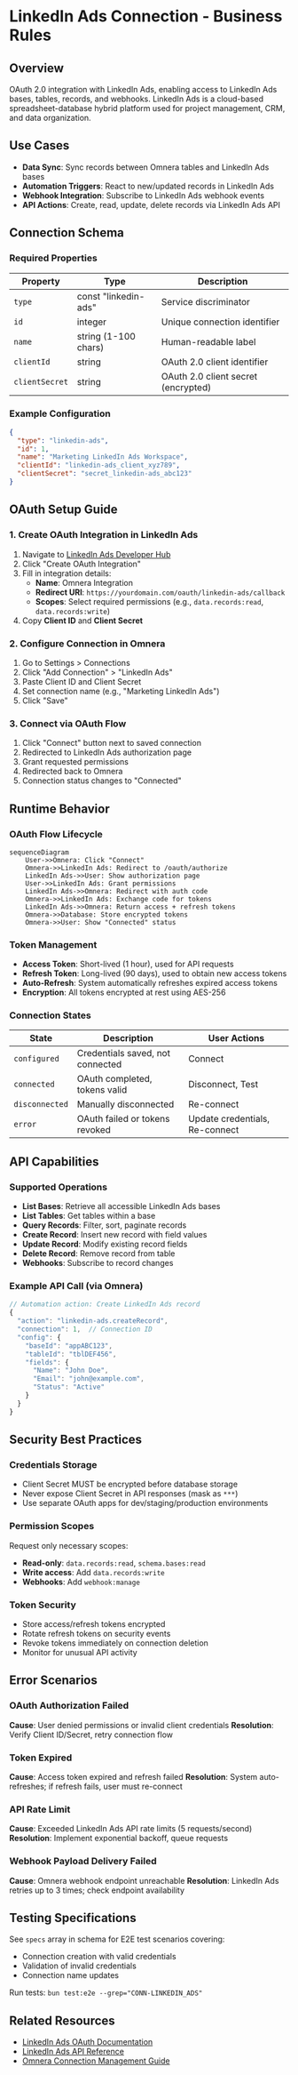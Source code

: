 # LinkedIn Ads Connection - Business Rules

## Overview

OAuth 2.0 integration with LinkedIn Ads, enabling access to LinkedIn Ads bases, tables, records, and webhooks. LinkedIn Ads is a cloud-based spreadsheet-database hybrid platform used for project management, CRM, and data organization.

## Use Cases

- **Data Sync**: Sync records between Omnera tables and LinkedIn Ads bases
- **Automation Triggers**: React to new/updated records in LinkedIn Ads
- **Webhook Integration**: Subscribe to LinkedIn Ads webhook events
- **API Actions**: Create, read, update, delete records via LinkedIn Ads API

## Connection Schema

### Required Properties

| Property       | Type                 | Description                         |
| -------------- | -------------------- | ----------------------------------- |
| `type`         | const "linkedin-ads" | Service discriminator               |
| `id`           | integer              | Unique connection identifier        |
| `name`         | string (1-100 chars) | Human-readable label                |
| `clientId`     | string               | OAuth 2.0 client identifier         |
| `clientSecret` | string               | OAuth 2.0 client secret (encrypted) |

### Example Configuration

```json
{
  "type": "linkedin-ads",
  "id": 1,
  "name": "Marketing LinkedIn Ads Workspace",
  "clientId": "linkedin-ads_client_xyz789",
  "clientSecret": "secret_linkedin-ads_abc123"
}
```

## OAuth Setup Guide

### 1. Create OAuth Integration in LinkedIn Ads

1. Navigate to [LinkedIn Ads Developer Hub](https://linkedin-ads.com/developers)
2. Click "Create OAuth Integration"
3. Fill in integration details:
   - **Name**: Omnera Integration
   - **Redirect URI**: `https://yourdomain.com/oauth/linkedin-ads/callback`
   - **Scopes**: Select required permissions (e.g., `data.records:read`, `data.records:write`)
4. Copy **Client ID** and **Client Secret**

### 2. Configure Connection in Omnera

1. Go to Settings > Connections
2. Click "Add Connection" > "LinkedIn Ads"
3. Paste Client ID and Client Secret
4. Set connection name (e.g., "Marketing LinkedIn Ads")
5. Click "Save"

### 3. Connect via OAuth Flow

1. Click "Connect" button next to saved connection
2. Redirected to LinkedIn Ads authorization page
3. Grant requested permissions
4. Redirected back to Omnera
5. Connection status changes to "Connected"

## Runtime Behavior

### OAuth Flow Lifecycle

```mermaid
sequenceDiagram
    User->>Omnera: Click "Connect"
    Omnera->>LinkedIn Ads: Redirect to /oauth/authorize
    LinkedIn Ads->>User: Show authorization page
    User->>LinkedIn Ads: Grant permissions
    LinkedIn Ads->>Omnera: Redirect with auth code
    Omnera->>LinkedIn Ads: Exchange code for tokens
    LinkedIn Ads->>Omnera: Return access + refresh tokens
    Omnera->>Database: Store encrypted tokens
    Omnera->>User: Show "Connected" status
```

### Token Management

- **Access Token**: Short-lived (1 hour), used for API requests
- **Refresh Token**: Long-lived (90 days), used to obtain new access tokens
- **Auto-Refresh**: System automatically refreshes expired access tokens
- **Encryption**: All tokens encrypted at rest using AES-256

### Connection States

| State          | Description                      | User Actions                   |
| -------------- | -------------------------------- | ------------------------------ |
| `configured`   | Credentials saved, not connected | Connect                        |
| `connected`    | OAuth completed, tokens valid    | Disconnect, Test               |
| `disconnected` | Manually disconnected            | Re-connect                     |
| `error`        | OAuth failed or tokens revoked   | Update credentials, Re-connect |

## API Capabilities

### Supported Operations

- **List Bases**: Retrieve all accessible LinkedIn Ads bases
- **List Tables**: Get tables within a base
- **Query Records**: Filter, sort, paginate records
- **Create Record**: Insert new record with field values
- **Update Record**: Modify existing record fields
- **Delete Record**: Remove record from table
- **Webhooks**: Subscribe to record changes

### Example API Call (via Omnera)

```typescript
// Automation action: Create LinkedIn Ads record
{
  "action": "linkedin-ads.createRecord",
  "connection": 1,  // Connection ID
  "config": {
    "baseId": "appABC123",
    "tableId": "tblDEF456",
    "fields": {
      "Name": "John Doe",
      "Email": "john@example.com",
      "Status": "Active"
    }
  }
}
```

## Security Best Practices

### Credentials Storage

- Client Secret MUST be encrypted before database storage
- Never expose Client Secret in API responses (mask as `***`)
- Use separate OAuth apps for dev/staging/production environments

### Permission Scopes

Request only necessary scopes:

- **Read-only**: `data.records:read`, `schema.bases:read`
- **Write access**: Add `data.records:write`
- **Webhooks**: Add `webhook:manage`

### Token Security

- Store access/refresh tokens encrypted
- Rotate refresh tokens on security events
- Revoke tokens immediately on connection deletion
- Monitor for unusual API activity

## Error Scenarios

### OAuth Authorization Failed

**Cause**: User denied permissions or invalid client credentials
**Resolution**: Verify Client ID/Secret, retry connection flow

### Token Expired

**Cause**: Access token expired and refresh failed
**Resolution**: System auto-refreshes; if refresh fails, user must re-connect

### API Rate Limit

**Cause**: Exceeded LinkedIn Ads API rate limits (5 requests/second)
**Resolution**: Implement exponential backoff, queue requests

### Webhook Payload Delivery Failed

**Cause**: Omnera webhook endpoint unreachable
**Resolution**: LinkedIn Ads retries up to 3 times; check endpoint availability

## Testing Specifications

See `specs` array in schema for E2E test scenarios covering:

- Connection creation with valid credentials
- Validation of invalid credentials
- Connection name updates

Run tests: `bun test:e2e --grep="CONN-LINKEDIN_ADS"`

## Related Resources

- [LinkedIn Ads OAuth Documentation](https://linkedin-ads.com/developers/web/api/oauth-reference)
- [LinkedIn Ads API Reference](https://linkedin-ads.com/developers/web/api/introduction)
- [Omnera Connection Management Guide](../../../admin/connections/README.md)
